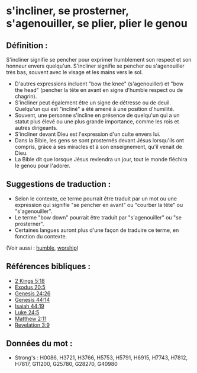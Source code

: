 # s'incliner, se prosterner, s'agenouiller, se plier, plier le genou

## Définition :

S'incliner signifie se pencher pour exprimer humblement son respect et son honneur envers quelqu'un. S'incliner signifie se pencher ou s'agenouiller très bas, souvent avec le visage et les mains vers le sol.

* D'autres expressions incluent "bow the knee" (s'agenouiller) et "bow the head" (pencher la tête en avant en signe d'humble respect ou de chagrin).
* S'incliner peut également être un signe de détresse ou de deuil. Quelqu'un qui est "incliné" a été amené à une position d'humilité.
* Souvent, une personne s'incline en présence de quelqu'un qui a un statut plus élevé ou une plus grande importance, comme les rois et autres dirigeants.
* S'incliner devant Dieu est l'expression d'un culte envers lui.
* Dans la Bible, les gens se sont prosternés devant Jésus lorsqu'ils ont compris, grâce à ses miracles et à son enseignement, qu'il venait de Dieu.
* La Bible dit que lorsque Jésus reviendra un jour, tout le monde fléchira le genou pour l'adorer.

## Suggestions de traduction :

* Selon le contexte, ce terme pourrait être traduit par un mot ou une expression qui signifie "se pencher en avant" ou "courber la tête" ou "s'agenouiller".
* Le terme "bow down" pourrait être traduit par "s'agenouiller" ou "se prosterner".
* Certaines langues auront plus d'une façon de traduire ce terme, en fonction du contexte.

(Voir aussi : [humble](../kt/humble.md), [worship](../kt/worship.md))

## Références bibliques :

* [2 Kings 5:18](rc://en/tn/help/2ki/05/18)
* [Exodus 20:5](rc://en/tn/help/exo/20/05)
* [Genesis 24:26](rc://en/tn/help/gen/24/26)
* [Genesis 44:14](rc://en/tn/help/gen/44/14)
* [Isaiah 44:19](rc://en/tn/help/isa/44/19)
* [Luke 24:5](rc://en/tn/help/luk/24/05)
* [Matthew 2:11](rc://en/tn/help/mat/02/11)
* [Revelation 3:9](rc://en/tn/help/rev/03/09)

## Données du mot :

* Strong's : H0086, H3721, H3766, H5753, H5791, H6915, H7743, H7812, H7817, G11200, G25780, G28270, G40980
